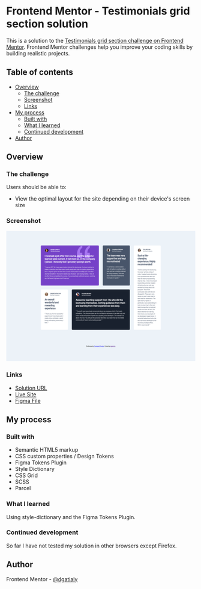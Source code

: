 # Frontend Mentor - Testimonials grid section solution

This is a solution to the [Testimonials grid section challenge on Frontend Mentor](https://www.frontendmentor.io/challenges/testimonials-grid-section-Nnw6J7Un7). Frontend Mentor challenges help you improve your coding skills by building realistic projects. 

## Table of contents

- [Overview](#overview)
  - [The challenge](#the-challenge)
  - [Screenshot](#screenshot)
  - [Links](#links)
- [My process](#my-process)
  - [Built with](#built-with)
  - [What I learned](#what-i-learned)
  - [Continued development](#continued-development)
- [Author](#author)


## Overview

### The challenge

Users should be able to:

- View the optimal layout for the site depending on their device's screen size

### Screenshot

![](./screenshot.png)

### Links

- [Solution URL](https://www.frontendmentor.io/solutions/testimonials-grid-section-using-styledictionary-and-figma-GBkKBFecF)
- [Live Site](https://goofy-knuth-d47576.netlify.app/)
- [Figma File](https://www.figma.com/file/s4lYfhYDFI363ISssvk4lp/%5BFEM%5D-Testimonials-grid-section?node-id=0%3A1)

## My process

### Built with

- Semantic HTML5 markup
- CSS custom properties / Design Tokens
- Figma Tokens Plugin
- Style Dictionary
- CSS Grid
- SCSS
- Parcel

### What I learned
Using style-dictionary and the Figma Tokens Plugin.

### Continued development

So far I have not tested my solution in other browsers except Firefox. 

## Author

Frontend Mentor - [@dgatialy](https://www.frontendmentor.io/profile/dgatialy)
